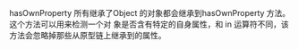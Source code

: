 hasOwnProperty
所有继承了Object 的对象都会继承到hasOwnProperty 方法。这个方法可以用来检测一个对
象是否含有特定的自身属性，和
in 运算符不同，该方法会忽略掉那些从原型链上继承到的属性。
